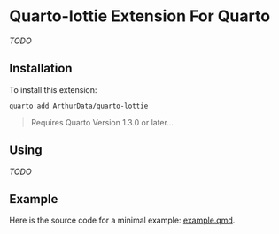 # Quarto-lottie Extension For Quarto

_TODO_

## Installation

To install this extension:

```
quarto add ArthurData/quarto-lottie
```

> Requires Quarto Version 1.3.0 or later...

## Using

_TODO_

## Example

Here is the source code for a minimal example: [example.qmd](example.qmd).

